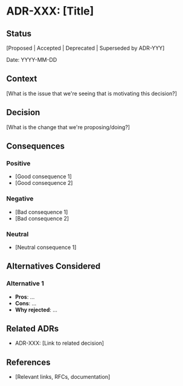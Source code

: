 # ADR-XXX: [Title]

## Status
[Proposed | Accepted | Deprecated | Superseded by ADR-YYY]

Date: YYYY-MM-DD

## Context
[What is the issue that we're seeing that is motivating this decision?]

## Decision
[What is the change that we're proposing/doing?]

## Consequences

### Positive
- [Good consequence 1]
- [Good consequence 2]

### Negative
- [Bad consequence 1]
- [Bad consequence 2]

### Neutral
- [Neutral consequence 1]

## Alternatives Considered

### Alternative 1
- **Pros**: ...
- **Cons**: ...
- **Why rejected**: ...

## Related ADRs
- ADR-XXX: [Link to related decision]

## References
- [Relevant links, RFCs, documentation]
